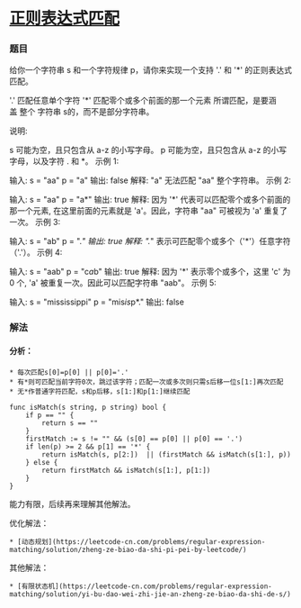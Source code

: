 # [正则表达式匹配](https://leetcode-cn.com/problems/regular-expression-matching/)

### 题目

给你一个字符串 s 和一个字符规律 p，请你来实现一个支持 '.' 和 '*' 的正则表达式匹配。

'.' 匹配任意单个字符
'*' 匹配零个或多个前面的那一个元素
所谓匹配，是要涵盖 整个 字符串 s的，而不是部分字符串。

说明:

s 可能为空，且只包含从 a-z 的小写字母。
p 可能为空，且只包含从 a-z 的小写字母，以及字符 . 和 *。
示例 1:

输入:
s = "aa"
p = "a"
输出: false
解释: "a" 无法匹配 "aa" 整个字符串。
示例 2:

输入:
s = "aa"
p = "a*"
输出: true
解释: 因为 '*' 代表可以匹配零个或多个前面的那一个元素, 在这里前面的元素就是 'a'。因此，字符串 "aa" 可被视为 'a' 重复了一次。
示例 3:

输入:
s = "ab"
p = ".*"
输出: true
解释: ".*" 表示可匹配零个或多个（'*'）任意字符（'.'）。
示例 4:

输入:
s = "aab"
p = "c*a*b"
输出: true
解释: 因为 '*' 表示零个或多个，这里 'c' 为 0 个, 'a' 被重复一次。因此可以匹配字符串 "aab"。
示例 5:

输入:
s = "mississippi"
p = "mis*is*p*."
输出: false

### 解法

#### 分析：

    * 每次匹配s[0]=p[0] || p[0]='.'
    * 有*则可匹配当前字符0次，跳过该字符；匹配一次或多次则只需s后移一位s[1:]再次匹配
    * 无*作普通字符匹配，s和p后移，s[1:]和p[1:]继续匹配


```
func isMatch(s string, p string) bool {
	if p == "" {
		return s == ""
	}
	firstMatch := s != "" && (s[0] == p[0] || p[0] == '.')
	if len(p) >= 2 && p[1] == '*' {
		return isMatch(s, p[2:])  || (firstMatch && isMatch(s[1:], p))
	} else {
		return firstMatch && isMatch(s[1:], p[1:])
	}
}
```
能力有限，后续再来理解其他解法。

优化解法：

    * [动态规划](https://leetcode-cn.com/problems/regular-expression-matching/solution/zheng-ze-biao-da-shi-pi-pei-by-leetcode/)

其他解法：

    * [有限状态机](https://leetcode-cn.com/problems/regular-expression-matching/solution/yi-bu-dao-wei-zhi-jie-an-zheng-ze-biao-da-shi-de-s/)

